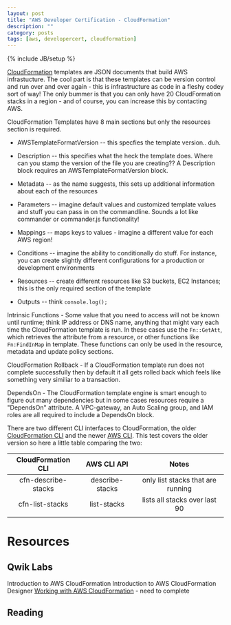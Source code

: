 ```yaml
---
layout: post
title: "AWS Developer Certification - CloudFormation"
description: ""
category: posts 
tags: [aws, developercert, cloudformation]
---
```

{% include JB/setup %}

[CloudFormation](https://aws.amazon.com/cloudformation/) templates are JSON documents that build AWS infrastucture. The cool part is that these templates can be version control and run over and over again - this is infrastructure as code in a fleshy codey sort of way! The only bummer is that you can only have 20 CloudFormation stacks in a region - and of course, you can increase this by contacting AWS.

CloudFormation Templates have 8 main sections but only the resources section is required.

* AWSTemplateFormatVersion -- this specfies the template version.. duh.

* Description -- this specifies what the heck the template does. Where can you stamp the version of the file you are creating?? A Description block requires an AWSTemplateFormatVersion block.

* Metadata -- as the name suggests, this sets up additional information about each of the resources

* Parameters -- imagine default values and customized template values and stuff you can pass in on the commandline. Sounds a lot like commander or commander.js functionality!

* Mappings -- maps keys to values - imagine a different value for each AWS region!

* Conditions -- imagine the ability to conditionally do stuff. For instance, you can create slightly different configurations for a production or development environments 

* Resources -- create different resources like S3 buckets, EC2 Instances; this is the only required section of the template

* Outputs -- think `console.log();`

Intrinsic Functions - Some value that you need to access will not be known until runtime; think IP address or DNS name, anything that might vary each time the CloudFormation template is run. In these cases use the `Fn::GetAtt`, which retrieves the attribute from a resource, or other functions like `Fn:FindInMap` in template. These functions can only be used in the resource, metadata and update policy sections.

CloudFormation Rollback - If a CloudFormation template run does not complete successfully then by default it all gets rolled back which feels like something very similiar to a transaction. 

DependsOn - The CloudFormation template engine is smart enough to figure out many dependencies but in some cases resources require a "DependsOn" attribute. A VPC-gateway, an Auto Scaling group, and IAM roles are all required to include a DependsOn block.

There are two different CLI interfaces to CloudFormation, the older [CloudFormation CLI](https://s3.amazonaws.com/awsdocs/AWSCloudFormation/2010-05-15/cfn-ug-cli-ref-09172013.pdf) and the newer [AWS CLI](http://docs.aws.amazon.com/AWSCloudFormation/latest/UserGuide/cfn-using-cli.html). This test covers the older version so here a little table comparing the two:

| CloudFormation CLI  | AWS CLI API  | Notes  |
|:--------------------------:|:--------------------------:|:--------------------------:|
| cfn-describe-stacks    | describe-stacks   |   only list stacks that are running |
|  cfn-list-stacks |   list-stacks  |   lists all stacks over last 90 |
|   |   |   |
# Resources
## Qwik Labs
Introduction to AWS CloudFormation
Introduction to AWS CloudFormation Designer
[Working with AWS CloudFormation](https://qwiklabs.com/focuses/2867) - need to complete

## Reading

